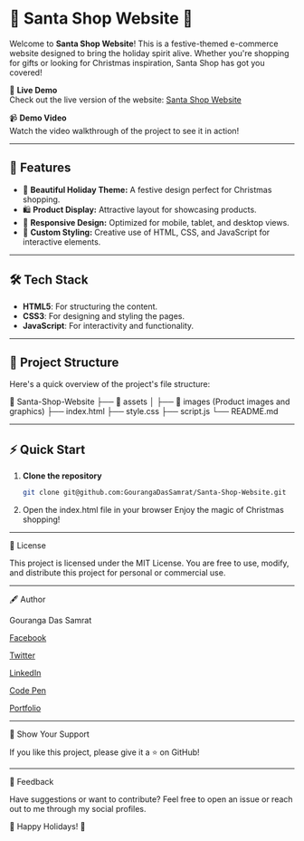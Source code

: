 # 🎅 Santa Shop Website 🎁

Welcome to **Santa Shop Website**! This is a festive-themed e-commerce website designed to bring the holiday spirit alive. Whether you're shopping for gifts or looking for Christmas inspiration, Santa Shop has got you covered! 

🌟 **Live Demo**  
Check out the live version of the website: [Santa Shop Website](https://santashopbygouranga.tiiny.site)

📹 **Demo Video**  
Watch the video walkthrough of the project to see it in action!

---

## 🚀 Features

- 🎄 **Beautiful Holiday Theme:** A festive design perfect for Christmas shopping.  
- 🛍️ **Product Display:** Attractive layout for showcasing products.  
- 📱 **Responsive Design:** Optimized for mobile, tablet, and desktop views.  
- 🎨 **Custom Styling:** Creative use of HTML, CSS, and JavaScript for interactive elements.  

---

## 🛠️ Tech Stack

- **HTML5**: For structuring the content.  
- **CSS3**: For designing and styling the pages.  
- **JavaScript**: For interactivity and functionality.

---

## 📂 Project Structure

Here's a quick overview of the project's file structure:

📁 Santa-Shop-Website
├── 📁 assets
│   ├── 📁 images (Product images and graphics)
├── index.html
├── style.css
├── script.js
└── README.md

---

## ⚡ Quick Start  

1. **Clone the repository**  
   ```bash
   git clone git@github.com:GourangaDasSamrat/Santa-Shop-Website.git

2. Open the index.html file in your browser
Enjoy the magic of Christmas shopping!




---

📜 License

This project is licensed under the MIT License. You are free to use, modify, and distribute this project for personal or commercial use.


---

🖋️ Author

Gouranga Das Samrat

[Facebook](https://www.facebook.com/gourangadassamrat)

[Twitter](https://x.com/gouranga_khulna)

[LinkedIn](https://bd.linkedin.com/in/gouranga-das-samrat-330311294)

[Code Pen](https://codepen.io/gouranga-das-samrat)

[Portfolio](https://gourangadassamrat.my.canva.site/)



---

🌟 Show Your Support

If you like this project, please give it a ⭐ on GitHub!


---

📢 Feedback

Have suggestions or want to contribute? Feel free to open an issue or reach out to me through my social profiles.

🎄 Happy Holidays! 🎁



